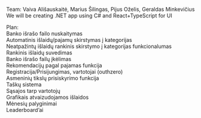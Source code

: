 Team: Vaiva Ališauskaitė, Marius Šilingas, Pijus Oželis, Geraldas Minkevičius </br>
We will be creating .NET app using C# and React+TypeScript for UI </br>

Plan: </br>
Banko išrašo failo nuskaitymas </br>
Automatinis išlaidų/pajamų skirstymas į kategorijas </br>
Neatpažintų išlaidų rankinis skirstymo į kategorijas funkcionalumas </br>
Rankinis išlaidų suvedimas </br>
Banko išrašo failų įkėlimas </br>
Rekomendacijų pagal pajamas funkcija </br>
Registracija/Prisijungimas, vartotojai (outhzero) </br>
Asmeninių tikslų prisiskyrimo funkcija </br>
Taškų sistema </br>
Sąsajos tarp vartotojų </br>
Grafikais atvaizudojamos išlaidos </br>
Mėnesių palyginimai </br>
Leaderboard’ai </br>

